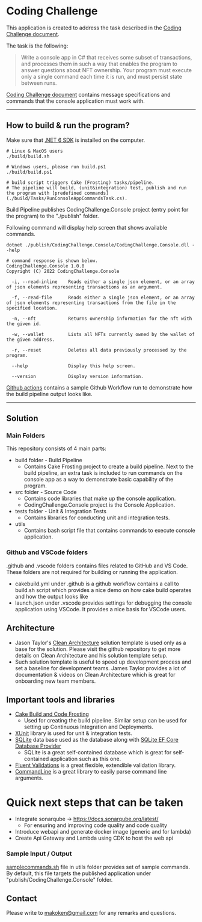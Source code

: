 # Coding Challenge 

This application is created to address the task described in the [Coding Challenge document](CodingChallenge.pdf).

The task is the following:
> Write a console app in C# that receives some subset of 
transactions, and processes them in such a way that enables the program to 
answer questions about NFT ownership.
Your program must execute only a single command each time it is run, and 
must persist state between runs.

[Coding Challenge document](CodingChallenge.pdf) contains message specifications and commands that the console application must work with.


---

## How to build & run the program?

Make sure that [.NET 6 SDK](https://dotnet.microsoft.com/en-us/download/dotnet/6.0) is installed on the computer. 

```
# Linux & MacOS users
./build/build.sh

# Windows users, please run build.ps1
./build/build.ps1

# build script triggers Cake (Frosting) tasks/pipeline. 
# The pipeline will build, (unit&integration) test, publish and run the program with [predefined commands](./build/Tasks/RunConsoleAppCommandsTask.cs). 

```

Build Pipeline publishes CodingChallenge.Console project (entry point for the program) to the "./publish" folder. 

Following command will display help screen that shows available commands.
```
dotnet ./publish/CodingChallenge.Console/CodingChallenge.Console.dll --help

# command response is shown below.
CodingChallenge.Console 1.0.0
Copyright (C) 2022 CodingChallenge.Console

  -i, --read-inline    Reads either a single json element, or an array of json elements representing transactions as an argument.

  -f, --read-file      Reads either a single json element, or an array of json elements representing transactions from the file in the specified location.

  -n, --nft            Returns ownership information for the nft with the given id.

  -w, --wallet         Lists all NFTs currently owned by the wallet of the given address.

  -r, --reset          Deletes all data previously processed by the program.

  --help               Display this help screen.

  --version            Display version information.
```

[Github actions](https://github.com/makokendev/BlockChainEventStreamProcessorCodingChallenge/actions) contains a sample Github Workflow run to demonstrate how the build pipeline output looks like. 

---

## Solution

### Main Folders
This repository consists of 4 main parts: 
* build folder - Build Pipeline
  * Contains Cake Frosting project to create a build pipeline. Next to the build pipeline, an extra task is included to run commands on the console app as a way to demonstrate basic capability of the program.
* src folder - Source Code
  * Contains code libraries that make up the console application. 
  * CodingChallenge.Console project is the Console Application. 
* tests folder - Unit & Integration Tests
  * Contains libraries for conducting unit and integration tests.
* utils
  * Contains bash script file that contains commands to execute console application.

### Github and VSCode folders

.github and .vscode folders contains files related to GitHub and VS Code. These folders are not required for building or running the application. 
* cakebuild.yml under .github is a github workflow contains a call to build.sh script which provides a nice demo on how cake build operates and how the output looks like
* launch.json under .vscode provides settings for debugging the console application using VSCode. It provides a nice basis for VSCode users.

## Architecture
* Jason Taylor's [Clean Architecture](https://github.com/jasontaylordev/CleanArchitecture) solution template is used only as a base for the solution. Please visit the github repository to get more details on Clean Architecture and his solution template setup.
* Such solution template is useful to speed up development process and set a baseline for development teams. James Taylor provides a lot of documentation & videos on Clean Architecture which is great for onboarding new team members.


## Important tools and libraries

* [Cake Build and Code Frosting](https://cakebuild.net/docs/running-builds/runners/cake-frosting)
    * Used for creating the build pipeline. Similar setup can be used for setting up Continuous Integration and Deployments.
* [XUnit](https://xunit.net/) library is used for unit & integration tests. 
* [SQLite](https://www.sqlite.org/index.html) data base used as the database along with [SQLite EF Core Database Provider](https://docs.microsoft.com/en-us/ef/core/providers/sqlite/?tabs=dotnet-core-cli)
    * SQLite is a great self-contained database which is great for self-contained application such as this one.    
* [Fluent Validations](https://docs.fluentvalidation.net/en/latest/) is a great flexible, extendible validation library.
* [CommandLine](https://github.com/commandlineparser/commandline) is a great library to easily parse command line arguments. 

# Quick next steps that can be taken

* Integrate sonarqube -> https://docs.sonarqube.org/latest/
  * For ensuring and improving code quality and code quality
* Introduce webapi and generate docker image (generic and for lambda)
* Create Api Gateway and Lambda using CDK to host the web api

### Sample Input / Output

[samplecommands.sh](./utils/samplecommands.sh) file in utils folder provides set of sample commands. By default, this file targets the published application under "publish/CodingChallenge.Console" folder. 

## Contact 

Please write to makoken@gmail.com for any remarks and questions.
